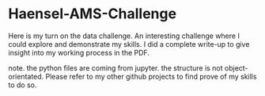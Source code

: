 # Haensel-AMS-Challenge

Here is my turn on the data challenge. An interesting challenge where I could explore and demonstrate my skills.
I did a complete write-up to give insight into my working process in the PDF. 

note. the python files are coming from jupyter. the structure is not object-orientated.
Please refer to my other github projects to find prove of my skills to do so.
